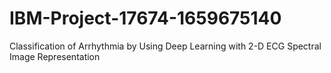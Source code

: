 # IBM-Project-17674-1659675140
Classification of Arrhythmia by Using Deep Learning with 2-D ECG Spectral Image Representation
